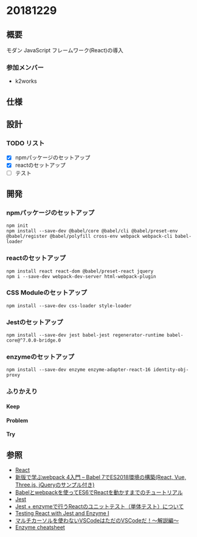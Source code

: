 # 20181229

## 概要

モダン JavaScript フレームワーク(React)の導入

### 参加メンバー

- k2works

## 仕様

## 設計

### TODO リスト

- [x] npmパッケージのセットアップ
- [x] reactのセットアップ
- [ ] テスト

## 開発

### npmパッケージのセットアップ

```
npm init
npm install --save-dev @babel/core @babel/cli @babel/preset-env @babel/register @babel/polyfill cross-env webpack webpack-cli babel-loader 
```

### reactのセットアップ

```
npm install react react-dom @babel/preset-react jquery
npm i --save-dev webpack-dev-server html-webpack-plugin
```

### CSS Moduleのセットアップ

```
npm install --save-dev css-loader style-loader
```

### Jestのセットアップ

```
npm install --save-dev jest babel-jest regenerator-runtime babel-core@^7.0.0-bridge.0
```

### enzymeのセットアップ

```
npm install --save-dev enzyme enzyme-adapter-react-16 identity-obj-proxy
```

### ふりかえり

#### Keep

#### Problem

#### Try

## 参照

- [React](https://reactjs.org/)
- [新版で学ぶwebpack 4入門 – Babel 7でES2018環境の構築(React, Vue, Three.js, jQueryのサンプル付き)](https://ics.media/entry/16028)
- [Babelとwebpackを使ってES6でReactを動かすまでのチュートリアル](https://qiita.com/akirakudo/items/77c3cd49e2bf39da79dd)
- [Jest](https://jestjs.io/ja/)
- [Jest + enzymeで行うReactのユニットテスト（単体テスト）について](https://mae.chab.in/archives/60066)
- [Testing React with Jest and Enzyme I](https://medium.com/codeclan/testing-react-with-jest-and-enzyme-20505fec4675)
- [マルチカーソルを使わないVSCodeはただのVSCodeだ！〜解説編〜](http://mugi1.hateblo.jp/entry/2018/12/11/215808)
- [Enzyme cheatsheet](https://devhints.io/enzyme)